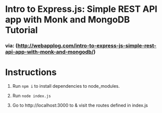 
# Intro to Express.js: Simple REST API app with Monk and MongoDB Tutorial

### via: (http://webapplog.com/intro-to-express-js-simple-rest-api-app-with-monk-and-mongodb/)

# Instructions

1. Run `npm i` to install dependencies to node\_modules.

1. Run `node index.js`

1. Go to http://localhost:3000 to & visit the routes defined in index.js

